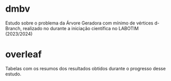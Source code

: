# dmbv
Estudo sobre o problema da Árvore Geradora com mínimo de vértices d-Branch, realizado no durante a iniciação científica no LABOTIM (2023/2024)

# overleaf
Tabelas com os resumos dos resultados obtidos durante o progresso desse estudo.